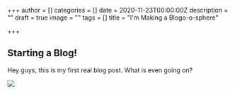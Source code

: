 +++
author = []
categories = []
date = 2020-11-23T00:00:00Z
description = ""
draft = true
image = ""
tags = []
title = "I'm Making a Blogo-o-sphere"

+++
## Starting a Blog!

Hey guys, this is my first real blog post. What is even going on?

![](/images/34.JPG)